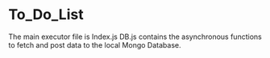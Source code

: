 # To_Do_List
The main executor file is Index.js 
DB.js contains the asynchronous functions to fetch and post data to the local Mongo Database. 
